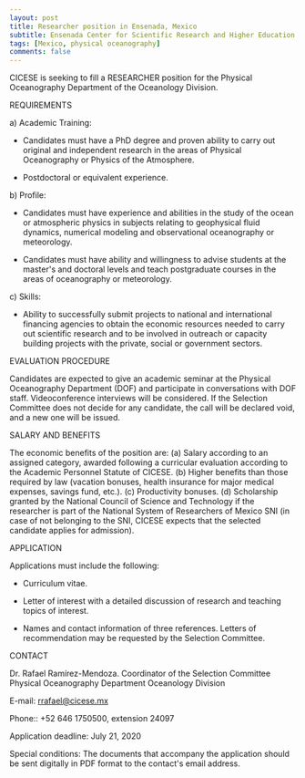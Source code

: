 ```yaml
---
layout: post
title: Researcher position in Ensenada, Mexico
subtitle: Ensenada Center for Scientific Research and Higher Education
tags: [Mexico, physical oceanography]
comments: false
---
```

CICESE is seeking to fill a RESEARCHER position for the Physical Oceanography Department of the Oceanology Division. 

REQUIREMENTS

a) Academic Training:

- Candidates  must  have  a  PhD  degree  and  proven  ability  to  carry  out  original  and independent  research  in  the  areas  of  Physical  Oceanography  or  Physics  of  the Atmosphere. 

- Postdoctoral or equivalent experience. 

b) Profile: 

- Candidates must have experience and abilities in the study of the ocean or atmospheric physics in subjects relating to geophysical fluid dynamics, numerical modeling and observational oceanography or meteorology. 

- Candidates must have ability and willingness to advise students at the master's and doctoral  levels  and  teach  postgraduate  courses  in  the  areas  of  oceanography  or meteorology. 

c) Skills: 

- Ability to successfully submit projects to national and international financing agencies to obtain the economic resources needed to carry out scientific research and to be involved in outreach or capacity building projects with the private, social or government sectors.

EVALUATION PROCEDURE

Candidates  are  expected  to  give  an  academic  seminar  at  the  Physical  Oceanography Department (DOF) and participate in conversations with DOF staff. Videoconference interviews will be considered. If the Selection Committee does not decide for any candidate, the call will be declared void, and a new one will be issued.

SALARY AND BENEFITS

The economic benefits of the position are: (a) Salary according to an assigned category, awarded following a curricular evaluation according to the Academic Personnel Statute of CICESE. (b) Higher benefits than those required by law (vacation bonuses, health insurance for major medical expenses, savings fund, etc.). (c) Productivity bonuses. (d) Scholarship granted by the National Council of Science and Technology if the researcher is part of the National System of Researchers of Mexico SNI (in case of not belonging to the SNI, CICESE expects that the selected candidate applies for admission).

APPLICATION

Applications must include the following: 

- Curriculum vitae. 

- Letter of interest with a detailed discussion of research and teaching topics of interest.  

- Names and contact information of three references. Letters of recommendation may be requested by the Selection Committee.

CONTACT

Dr. Rafael Ramírez-Mendoza. Coordinator of the Selection Committee Physical Oceanography Department Oceanology Division 

E-mail: rrafael@cicese.mx

Phone:: +52 646 1750500, extension 24097

Application deadline: July 21, 2020

Special conditions: The documents that accompany the application should be sent digitally in PDF format to the contact's email address.
